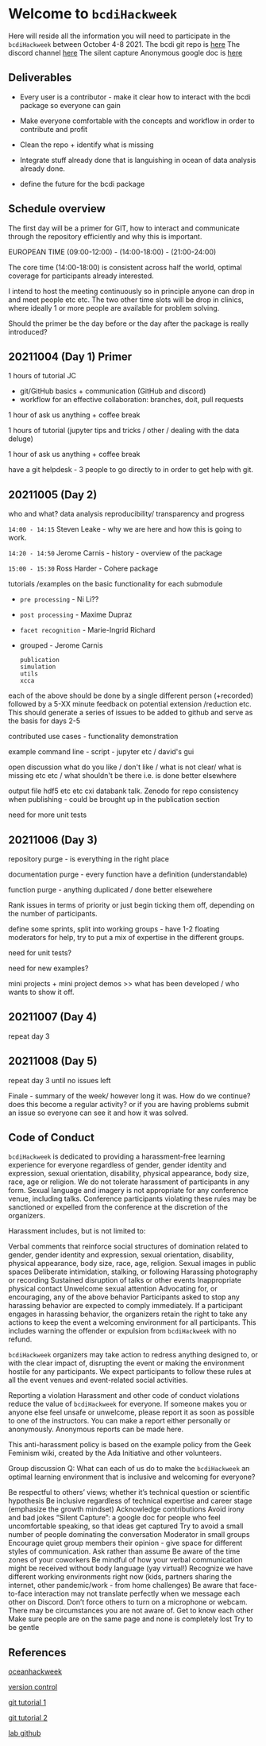 # Welcome to `bcdiHackweek`

Here will reside all the information you will need to participate in the `bcdiHackweek` between October 4-8 2021.
The bcdi git repo is [here](https://github.com/carnisj/bcdi)
The discord channel [here](https://discord.com/channels/859334879757467698/859334880247808055)
The silent capture Anonymous google doc is [here](https://docs.google.com/document/d/1B9MKEdgktdxxEO2JgL62WQXSewWJnGTcvgaQ8EE3WKc/edit?usp=sharing)

## Deliverables
* Every user is a contributor - make it clear how to interact with the bcdi package so everyone can gain

* Make everyone comfortable with the concepts and workflow in order to contribute and profit

* Clean the repo + identify what is missing

* Integrate stuff already done that is languishing in ocean of data analysis already done.

* define the future for the bcdi package

## Schedule overview
The first day will be a primer for GIT, how to interact and communicate through the repository efficiently and why this is important.

EUROPEAN TIME (09:00-12:00) - (14:00-18:00) - (21:00-24:00)  

The core time (14:00-18:00) is consistent across half the world, optimal coverage for participants already interested.

I intend to host the meeting continuously so in principle anyone can drop in and meet people etc etc. The two other time slots will be drop in clinics, where ideally 1 or more people are available for problem solving.


Should the primer be the day before or the day after the package is really introduced?

## 20211004 (Day 1) Primer

1 hours of tutorial  JC
 - git/GitHub basics + communication (GitHub and discord)
 - workflow for an effective collaboration: branches, doit, pull requests
 
1 hour of ask us anything  + coffee break           

1 hours of tutorial    (jupyter tips and tricks / other / dealing with the data deluge)

1 hour of ask us anything   + coffee break   

have a git helpdesk - 3 people to go directly to in order to get help with git.

## 20211005 (Day 2)

who and what?  data analysis reproducibility/ transparency and progress

`14:00 - 14:15` Steven Leake - why we are here and how this is going to work.

`14:20 - 14:50` Jerome Carnis - history - overview of the package

`15:00 - 15:30` Ross Harder - Cohere package

tutorials /examples on the basic functionality for each submodule

* `pre processing`  - Ni Li??
* `post processing`   - Maxime Dupraz
* `facet recognition`   - Marie-Ingrid Richard
* grouped  - Jerome Carnis

  `publication`     
  `simulation`      
  `utils`           
  `xcca`            

each of the above should be done by a single different person  (+recorded) followed by a 5-XX minute feedback on potential extension /reduction etc.  This should generate a series of issues to be added to github and serve as the basis for days 2-5

contributed use cases - functionality demonstration

example command line - script - jupyter etc / david's gui

open discussion what do you like / don't like / what is not clear/ what is missing etc etc / what shouldn't be there i.e. is done better elsewhere

output file hdf5 etc etc cxi databank talk. Zenodo for repo consistency when  publishing - could be brought up in the publication section

need for more unit tests

## 20211006 (Day 3)

repository purge - is everything in the right place

documentation purge - every function have a definition (understandable)

function purge - anything duplicated / done better elsewehere

Rank issues in terms of priority or just begin ticking them off, depending on the number of participants.

define some sprints, split into working groups - have 1-2 floating moderators for help, try to put a mix of expertise in the different groups.

need for unit tests?

need for new examples?

mini projects + mini project demos  >> what has been developed / who wants to show it off.


## 20211007 (Day 4)
repeat day 3
## 20211008 (Day 5)
repeat day 3 until no issues left

Finale - summary of the week/ however long it was.  How do we continue? does this become a regular activity? or if you are having problems submit an issue so everyone can see it and how it was solved.


## Code of Conduct

`bcdiHackweek` is dedicated to providing a harassment-free learning experience for everyone regardless of gender, gender identity and expression, sexual orientation, disability, physical appearance, body size, race, age or religion. We do not tolerate harassment of participants in any form. Sexual language and imagery is not appropriate for any conference venue, including talks. Conference participants violating these rules may be sanctioned or expelled from the conference at the discretion of the organizers.

Harassment includes, but is not limited to:

Verbal comments that reinforce social structures of domination related to gender, gender identity and expression, sexual orientation, disability, physical appearance, body size, race, age, religion.
Sexual images in public spaces
Deliberate intimidation, stalking, or following
Harassing photography or recording
Sustained disruption of talks or other events
Inappropriate physical contact
Unwelcome sexual attention
Advocating for, or encouraging, any of the above behavior
Participants asked to stop any harassing behavior are expected to comply immediately. If a participant engages in harassing behavior, the organizers retain the right to take any actions to keep the event a welcoming environment for all participants. This includes warning the offender or expulsion from `bcdiHackweek` with no refund.

`bcdiHackweek` organizers may take action to redress anything designed to, or with the clear impact of, disrupting the event or making the environment hostile for any participants. We expect participants to follow these rules at all the event venues and event-related social activities.

Reporting a violation
Harassment and other code of conduct violations reduce the value of `bcdiHackweek` for everyone. If someone makes you or anyone else feel unsafe or unwelcome, please report it as soon as possible to one of the instructors. You can make a report either personally or anonymously. Anonymous reports can be made here.

This anti-harassment policy is based on the example policy from the Geek Feminism wiki, created by the Ada Initiative and other volunteers.

Group discussion
Q: What can each of us do to make the `bcdiHackweek` an optimal learning environment that is inclusive and welcoming for everyone?

Be respectful to others’ views; whether it’s technical question or scientific hypothesis
Be inclusive regardless of technical expertise and career stage (emphasize the growth mindset)
Acknowledge contributions
Avoid irony and bad jokes
“Silent Capture”: a google doc for people who feel uncomfortable speaking, so that ideas get captured
Try to avoid a small number of people dominating the conversation
Moderator in small groups
Encourage quiet group members their opinion - give space for different styles of communication.
Ask rather than assume
Be aware of the time zones of your coworkers
Be mindful of how your verbal communication might be received without body language (yay virtual!)
Recognize we have different working environments right now (kids, partners sharing the internet, other pandemic/work - from home challenges)
Be aware that face-to-face interaction may not translate perfectly when we message each other on Discord.
Don’t force others to turn on a microphone or webcam. There may be circumstances you are not aware of.
Get to know each other
Make sure people are on the same page and none is completely lost
Try to be gentle

## References

[oceanhackweek](https://oceanhackweek.github.io/ohw-resources/prep/git/)

[version control](https://www.atlassian.com/git/tutorials/what-is-version-control)

[git tutorial 1](http://swcarpentry.github.io/git-novice/)

[git tutorial 2](https://swcarpentry.github.io/git-novice/02-setup/index.html)

[lab github](https://lab.github.com/)
